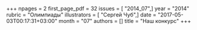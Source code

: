+++
npages = 2
first_page_pdf = 32
issues = [ "2014_07",]
year = "2014"
rubric = "Олимпиады"
illustrators = [ "Сергей Чуб",]
date = "2017-05-03T00:17:31+03:00"
month = "07"
authors = []
title = "Наш конкурс"
+++
